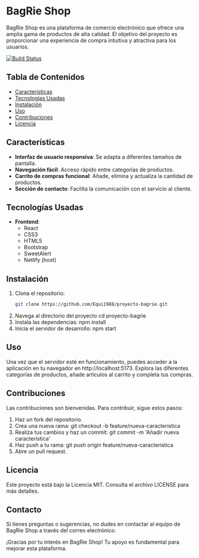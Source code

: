 # BagRie Shop

BagRie Shop es una plataforma de comercio electrónico que ofrece una amplia gama de productos de alta calidad. El objetivo del proyecto es proporcionar una experiencia de compra intuitiva y atractiva para los usuarios.

[![Build Status](https://bagrieshop.netlify.app/)](https://bagrieshop.netlify.app/)

## Tabla de Contenidos
- [Características](#características)
- [Tecnologías Usadas](#tecnologías-usadas)
- [Instalación](#instalación)
- [Uso](#uso)
- [Contribuciones](#contribuciones)
- [Licencia](#licencia)

## Características
- **Interfaz de usuario responsiva**: Se adapta a diferentes tamaños de pantalla.
- **Navegación fácil**: Acceso rápido entre categorías de productos.
- **Carrito de compras funcional**: Añade, elimina y actualiza la cantidad de productos.
- **Sección de contacto**: Facilita la comunicación con el servicio al cliente.

## Tecnologías Usadas
- **Frontend**: 
  - React
  - CSS3
  - HTML5
  - Bootstrap
  - SweetAlert
  - Netlify (host)

## Instalación
1. Clona el repositorio:
   ```bash
   git clone https://github.com/Equi1988/proyecto-bagrie.git
2. Navega al directorio del proyecto 
    cd proyecto-bagrie
3. Instala las dependencias:
    npm install
4. Inicia el servidor de desarrollo:
    npm start

## Uso
Una vez que el servidor esté en funcionamiento, puedes acceder a la aplicación en tu navegador en http://localhost:5173. Explora las diferentes categorías de productos, añade artículos al carrito y completa tus compras.

## Contribuciones 
Las contribuciones son bienvenidas. Para contribuir, sigue estos pasos:
1. Haz un fork del repositorio.
2. Crea una nueva rama:
  git checkout -b feature/nueva-caracteristica
3. Realiza tus cambios y haz un commit:
   git commit -m 'Añadir nueva característica'
4. Haz push a tu rama:
  git push origin feature/nueva-caracteristica
5. Abre un pull request.

## Licencia
Este proyecto está bajo la Licencia MIT. Consulta el archivo LICENSE para más detalles.

## Contacto
Si tienes preguntas o sugerencias, no dudes en contactar al equipo de BagRie Shop a través del correo electrónico.

¡Gracias por tu interés en BagRie Shop! Tu apoyo es fundamental para mejorar esta plataforma.